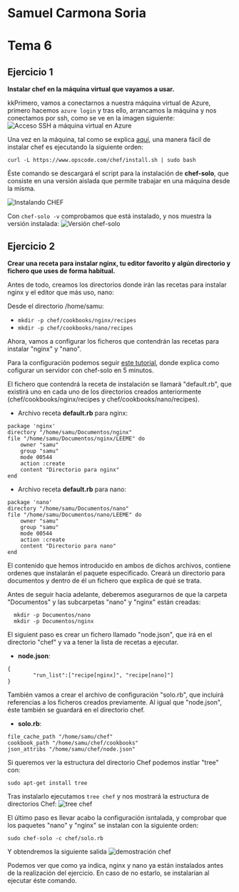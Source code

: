 # Samuel Carmona Soria
# Tema 6

## Ejercicio 1
**Instalar chef en la máquina virtual que vayamos a usar.**

kkPrimero, vamos a conectarnos a nuestra máquina virtual de Azure, primero hacemos ```azure login``` y tras ello, arrancamos la máquina y nos conectamos por ssh, como se ve en la imagen siguiente:
![Acceso SSH a máquina virtual en Azure](http://i.cubeupload.com/6JnC1a.jpg)

Una vez en la máquina, tal como se explica [aquí](http://gettingstartedwithchef.com/first-steps-with-chef.html), una manera fácil de instalar chef es ejecutando la siguiente orden:
```
curl -L https://www.opscode.com/chef/install.sh | sudo bash
```
Éste comando se descargará el script para la instalación de **chef-solo**, que consiste en una versión aislada que permite trabajar en una máquina desde la misma.

![Instalando CHEF](http://i.cubeupload.com/BWafQT.jpg)

Con `chef-solo -v` comprobamos que está instalado, y nos muestra la versión instalada:
![Versión chef-solo](http://i.cubeupload.com/fhJk0O.jpg)


## Ejercicio 2
**Crear una receta para instalar nginx, tu editor favorito y algún directorio y fichero que uses de forma habitual.**

Antes de todo, creamos los directorios donde irán las recetas para instalar nginx y el editor que más uso, nano:

Desde el directorio /home/samu:

- ```mkdir -p chef/cookbooks/nginx/recipes```
- ```mkdir -p chef/cookbooks/nano/recipes```

Ahora, vamos a configurar los ficheros que contendrán las recetas para instalar "nginx" y "nano".

Para la configuración podemos seguir [este tutorial](http://www.mechanicalfish.net/configure-a-server-with-chef-solo-in-five-minutes/), donde explica como cofigurar un servidor con chef-solo en 5 minutos.

El fichero que contendrá la receta de instalación se llamará "default.rb", que existirá uno en cada uno de los directorios creados anteriormente (chef/cookbooks/nginx/recipes y chef/cookbooks/nano/recipes).

- Archivo receta **default.rb** para nginx:

```
package 'nginx'
directory "/home/samu/Documentos/nginx"
file "/home/samu/Documentos/nginx/LEEME" do
	owner "samu"
	group "samu"
	mode 00544
	action :create
	content "Directorio para nginx"
end
```

- Archivo receta **default.rb** para nano:

```
package 'nano'
directory "/home/samu/Documentos/nano"
file "/home/samu/Documentos/nano/LEEME" do
	owner "samu"
	group "samu"
	mode 00544
	action :create
	content "Directorio para nano"
end
```

El contenido que hemos introducido en ambos de dichos archivos, contiene ordenes que  instalarán el paquete especificado.
Creará un directorio para documentos y dentro de él un fichero que explica de qué se trata.

Antes de seguir hacia adelante, deberemos asegurarnos de que la carpeta "Documentos" y las subcarpetas "nano" y "nginx" están creadas:
```
  mkdir -p Documentos/nano
  mkdir -p Documentos/nginx
```

El siguient paso es crear un fichero llamado "node.json", que irá en el directorio "chef" y va a tener la lista de recetas a ejecutar.

- **node.json**:

```
{
        "run_list":["recipe[nginx]", "recipe[nano]"]
}
```

También vamos a crear el archivo de configuración "solo.rb", que incluirá referencias a los ficheros creados previamente.
Al igual que "node.json", éste también se guardará en el directorio chef.

- **solo.rb**:

```
file_cache_path "/home/samu/chef"
cookbook_path "/home/samu/chef/cookbooks"
json_attribs "/home/samu/chef/node.json"
```

Si queremos ver la estructura del directorio Chef podemos instlar "tree" con:
```
sudo apt-get install tree
```
Tras instalarlo ejecutamos `tree chef` y nos mostrará la estructura de directorios Chef:
![tree chef](http://i.cubeupload.com/bomW6u.jpg)

El último paso es llevar acabo la configuración isntalada, y comprobar que los paquetes  "nano" y "nginx" se instalan con la siguiente orden:
```
sudo chef-solo -c chef/solo.rb
```
Y obtendremos la siguiente salida
![demostración chef](http://i.cubeupload.com/wActlG.jpg)

Podemos ver que como ya indica, nginx y nano ya están instalados antes de la realización del ejercicio. En caso de no estarlo, se instalarían al ejecutar éste comando.
